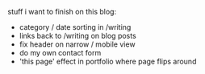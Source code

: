stuff i want to finish on this blog:

- category / date sorting in /writing
- links back to /writing on blog posts
- fix header on narrow / mobile view
- do my own contact form
- 'this page' effect in portfolio where page flips around
